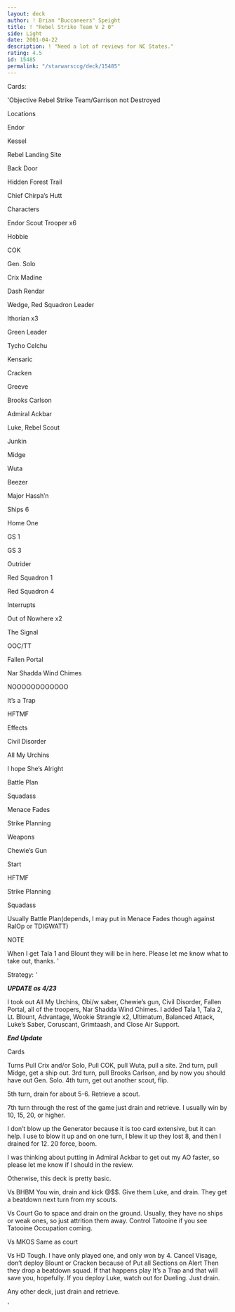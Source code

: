 ```yaml
---
layout: deck
author: ! Brian "Buccaneers" Speight
title: ! "Rebel Strike Team V 2 0"
side: Light
date: 2001-04-22
description: ! "Need a lot of reviews for NC States."
rating: 4.5
id: 15485
permalink: "/starwarsccg/deck/15485"
---
```

Cards: 

'Objective Rebel Strike Team/Garrison not Destroyed 


Locations 

Endor 

Kessel 

Rebel Landing Site 

Back Door 

Hidden Forest Trail 

Chief Chirpa’s Hutt


Characters 

Endor Scout Trooper x6 

Hobbie 

COK 

Gen. Solo 

Crix Madine 

Dash Rendar 

Wedge, Red Squadron Leader 

Ithorian x3 

Green Leader 

Tycho Celchu 

Kensaric 

Cracken 

Greeve 

Brooks Carlson 

Admiral Ackbar

Luke, Rebel Scout

Junkin 

Midge 

Wuta 

Beezer 

Major Hassh’n


Ships 6 

Home One 

GS 1 

GS 3 

Outrider 

Red Squadron 1 

Red Squadron 4 


Interrupts 

Out of Nowhere x2 

The Signal 

OOC/TT 

Fallen Portal 

Nar Shadda Wind Chimes

NOOOOOOOOOOOO

It’s a Trap 

HFTMF 


Effects 

Civil Disorder

All My Urchins

I hope She’s Alright

Battle Plan 

Squadass 

Menace Fades 

Strike Planning 


Weapons 

Chewie&#8217;s Gun 


Start 

HFTMF 

Strike Planning 

Squadass 

Usually Battle Plan(depends, I may put in Menace Fades though against RalOp or TDIGWATT)  


NOTE


When I get Tala 1 and Blount they will be in here.  Please let me know what to take out, thanks. '

Strategy: '

***UPDATE as 4/23***


I took out All My Urchins, Obi/w saber, Chewie’s gun, Civil Disorder, Fallen Portal, all of the troopers, Nar Shadda Wind Chimes.  I added Tala 1, Tala 2, Lt. Blount, Advantage, Wookie Strangle x2, Ultimatum, Balanced Attack, Luke’s Saber, Coruscant, Grimtaash, and Close Air Support.


***End Update***  


Cards


Turns  Pull Crix and/or Solo, Pull COK, pull Wuta, pull a site. 2nd turn, pull Midge, get a ship out. 3rd turn, pull Brooks Carlson, and by now you should have out Gen. Solo. 4th turn, get out another scout, flip. 

5th turn, drain for about 5-6. Retrieve a scout. 

7th turn through the rest of the game just drain and retrieve. I usually win by 10, 15, 20, or higher. 


I don’t blow up the Generator because it is too card extensive, but it can help. I use to blow it up and on one turn, I blew it up they lost 8, and then I drained for 12. 20 force, boom. 


I was thinking about putting in Admiral Ackbar to get out my AO faster, so please let me know if I should in the review. 


Otherwise, this deck is pretty basic. 


Vs BHBM You win, drain and kick @$$. Give them Luke, and drain. They get a beatdown next turn from my scouts. 


Vs Court Go to space and drain on the ground. Usually, they have no ships or weak ones, so just attrition them away. Control Tatooine if you see Tatooine Occupation coming. 


Vs MKOS Same as court 


Vs HD Tough. I have only played one, and only won by 4. Cancel Visage, don’t deploy Blount or Cracken because of Put all Sections on Alert  Then they drop a beatdown squad.  If that happens play It’s a Trap and that will save you, hopefully.  If you deploy Luke, watch out for Dueling.  Just drain.


Any other deck, just drain and retrieve. 

'
